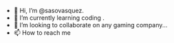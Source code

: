 - 👋 Hi, I’m @sasovasquez.
- 🌱 I’m currently learning coding .
- 💞️ I’m looking to collaborate on any gaming company...
- 📫 How to reach me 

